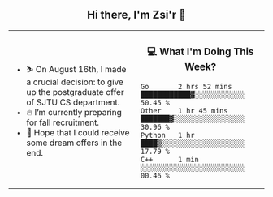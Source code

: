 <h2 align="center"> Hi there, I'm Zsi'r 👋 </h2>

<table>
    <tr>
        <td valign="center" width="50%">
            <ul>
                <li> ⛷️ On August 16th, I made a crucial decision: to give up the postgraduate offer of SJTU CS department.</li>
                <li> 🔥 I’m currently preparing for fall recruitment.</li>
                <li> 🙏 Hope that I could receive some dream offers in the end.</li>
            </ul>
        </td>
       <td valign="top" width="50%">

<h3 align="center"> 💻 What I'm Doing This Week? </h3>

<!--START_SECTION:waka-->
```text
Go       2 hrs 52 mins   ████████████▓░░░░░░░░░░░░   50.45 % 
Other    1 hr 45 mins    ███████▓░░░░░░░░░░░░░░░░░   30.96 % 
Python   1 hr            ████▒░░░░░░░░░░░░░░░░░░░░   17.79 % 
C++      1 min           ░░░░░░░░░░░░░░░░░░░░░░░░░   00.46 % 
```
<!--END_SECTION:waka-->
</td></tr>
</table>
